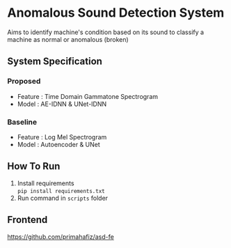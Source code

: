 # Anomalous Sound Detection System
Aims to identify machine's condition based on its sound to classify a machine as normal or anomalous (broken)

## System Specification

### Proposed
- Feature : Time Domain Gammatone Spectrogram
- Model : AE-IDNN & UNet-IDNN

### Baseline
- Feature : Log Mel Spectrogram
- Model : Autoencoder & UNet

## How To Run
1. Install requirements </br>
```pip install requirements.txt```
2. Run command in ```scripts``` folder

## Frontend
https://github.com/primahafiz/asd-fe